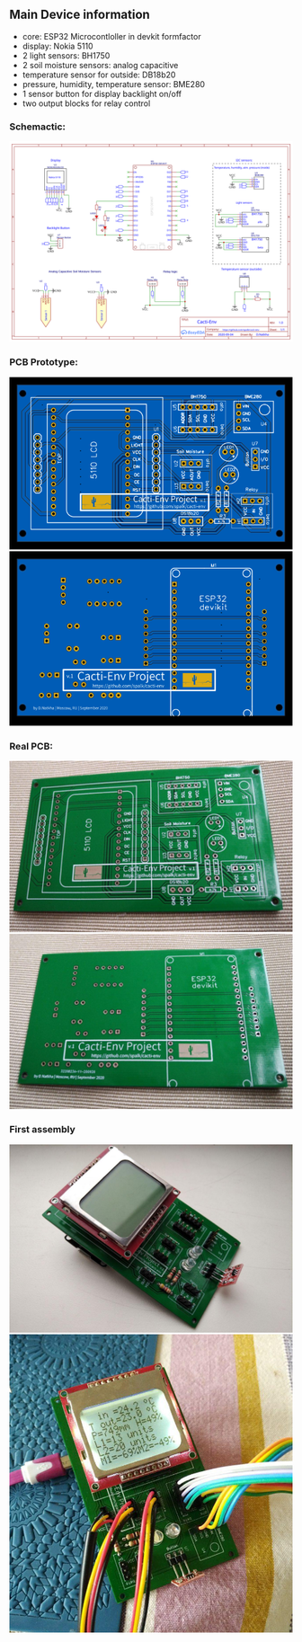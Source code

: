 ## Main Device information

- core: ESP32 Microcontloller in devkit formfactor
- display: Nokia 5110
- 2 light sensors: BH1750 
- 2 soil moisture sensors: analog capacitive 
- temperature sensor for outside: DB18b20
- pressure, humidity, temperature sensor: BME280
- 1 sensor button for display backlight on/off 
- two output blocks for relay control

### Schemactic: 
![Cacti-Env Main Device schematic](Schematic.svg)

### PCB Prototype:
![Cacti-Env Main Device PCB Front Side](PCB_front.svg)
![Cacti-Env Main Device PCB Back Side](PCB_back.svg)

### Real PCB:
![Cacti-Env Main Device Real PCB Front Side](real_PCB_front.jpg)
![Cacti-Env Main Device Real PCB Back Side](real_PCB_back.jpg)

### First assembly
![Cacti-Env Main Device First Assembly](first_assembly.jpg)  
![Cacti-Env Main Device First Assembly Working](first_assembly_working.jpg)  

